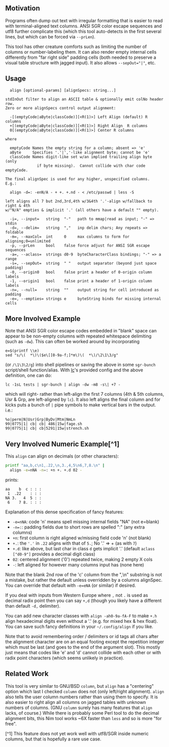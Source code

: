 Motivation
----------
Programs often dump out text with irregular formatting that is easier to read
with terminal-aligned text columns.  ANSI SGR color escape sequences and utf8
further complicate this (which this tool auto-detects in the first several
lines, but which can be forced via `--prLen`).

This tool has other creature comforts such as limiting the number of columns or
number-labeling them.  It can also render empty internal cells differently from
"far right side" padding cells (both needed to preserve a visual table structure
with jagged input).  It also allows `--sepOut="|"`, etc.

Usage
-----
```
  align [optional-params] [alignSpecs: string...]

stdInOut filter to align an ASCII table & optionally emit colNo header row.
Zero or more alignSpecs control output alignment:

  -[(emptyCode|aByte|classCode)][<R(1)>] Left Align (default) R columns
  +[(emptyCode|aByte|classCode)][<R(1)>] Right Align  R columns
  0[(emptyCode|aByte|classCode)][<R(1)>] Center R columns

where

  emptyCode Names the empty string for a column; absent => 'e'
  aByte     Specifies '.'|','-like alignment byte; cannot be 'e'
  classCode Names digit-like set w/an implied trailing align byte (only
              if byte missing).  Cannot collide with char code emptyCode.

The final alignSpec is used for any higher, unspecified columns.  E.g.:

  align -d=: -enN/A - + +. +.nd - < /etc/passwd | less -S

left aligns all 7 but 2nd,3rd,4th w/3&4th '.'-align w/fallback to right & 4th
w/"N/A" empties & implicit '.' (all others have a default "" empty).

  -i=, --input=   string  "-"   path to mmap|read as input; "-" => stdin
  -d=, --delim=   string  ","   inp delim chars; Any repeats => foldable
  -m=, --maxCol=  int     0     max columns to form for aligning;0=unlimited
  -p, --prLen     bool    false force adjust for ANSI SGR escape sequences
  -a=, --aclass=  strings d0-9  byteCharacterClass bindings; "-" => a range
  -s=, --sepOut=  string  " "   output separator (beyond just space padding)
  -0, --origin0   bool    false print a header of 0-origin column labels
  -1, --origin1   bool    false print a header of 1-origin column labels
  -n=, --null=    string  ""    output string for cell introduced as padding
  -e=, --empties= strings e     byteString binds for missing internal cells
```

More Involved Example
---------------------
Note that ANSI SGR color escape codes embedded in "blank" space can appear to be
non-empty columns with repeated whitespace delimiting (such as `-dw`).  This can
often be worked around by incorporating
```
e=$(printf \\e)
sed "s/\(  *\)\($e\[[0-9a-f;]*m\)\(  *\)/\2\1\3/g"
```
(or `/\1\3\2/g`) into shell pipelines or saving the above in some `sgr-bunch`
script/shell function/alias.  With [lc](https://github.com/c-blake/lc)'s
provided config and the above definition, one can do:
```
lc -1sL tests | sgr-bunch | align -dw -m8 -s\| +7 -
```
which will right- rather than left-align the first 7 columns (4th & 5th columns,
Usr & Grp, are left-aligned by `lc`).  It also left aligns the final column and
for kicks puts a bunch of `|` pipe symbols to make vertical bars in the output.
i.e.:
```
%o|perm|N|Usr|Grp|ByDv|Mtm|NmLn
99|0775|1| cb| cb| 486|15w|fage.sh
99|0775|1| cb| cb|5291|15w|strench.sh
```

Very Involved Numeric Example[^1]
---------------------------------
This `align` can align on decimals (or other characters):
```sh
printf "aa,b,c\n1,.22,\n,3.,4,5\n6,7,8.\n" |
  align -e=nNA -n=: +n +. +.d 02 -
```
prints:
```
aa    b  c : : :
 1  .22    : : :
NA 3.   4  5 : :
 6    7 8. : : :
```
Explanation of this dense specification of fancy features:
  - `-e=nNA`: code 'n' means spell missing internal fields "NA" (not e=blank)
  - `-n=:`: padding fields due to short rows are spelled ":" (any extra columns)
  - `+n`: first column is right aligned w/missing field code 'n' (not blank)
  - `+.`: the `'.'` in `.22` aligns with that of `5.`; No '.' => + (as with `7`)
  - `+.d`: like above, but last char in class `d` gets implicit '.' (default
          `aclass ["d0-9"]` provides a decimal digit class)
  - `02`: centered alignment ('0') repeated twice, making 2 empty X cols
  - `-`: left aligned for however many columns input has (none here)

Note that the blank 2nd row of the 'c' column from the ",\n" substring is not a
mistake, but rather the default unless overridden by a columns alignSpec.  You
can override that default with `-e=eNA` (or similar) if desired.

If you deal with inputs from Western Europe where `,` not `.` is used as decimal
radix point then you can say `+,d` (though you likely have a different than
default `-d,` delimiter).

You can add new character classes with `align -ah0-9a-fA-F` to make `+.h` align
hexadecimal digits even without a '.' (e.g. for mixed hex & hex float).  You can
save such fancy definitions in your `~/.config/align` if you like.

Note that to avoid remembering order / delimiters or id tags all chars after
the alignment character are on an equal footing except the repetition integer
which must be last (and goes to the end of the argument slot).  This mostly
just means that codes like 'e' and 'd' cannot collide with each other or with
radix point characters (which seems unlikely in practice).

Related Work
------------
This tool is very similar to GNU/BSD `column`, but `align` has a "centering"
option which last I checked `column` does not (only left/right alignment).
`align` also tells the user column numbers rather than using them to specify.
It is also easier to right align all columns on jagged tables with unknown
numbers of columns. (GNU `column` surely has many features that `align` lacks,
of course.)  While there is probably some Perl tool to do the decimal alignment
bits, this Nim tool works ~6X faster than `less` and so is more "for free".

[^1] This feature does not yet work well with utf8/SGR inside numeric columns,
but that is hopefully a rare use case.
